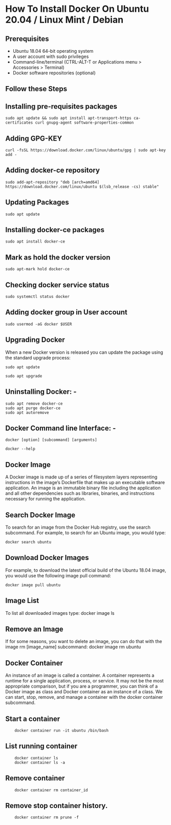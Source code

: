 
# How To Install Docker On Ubuntu 20.04 / Linux Mint / Debian 

## Prerequisites 

- Ubuntu 18.04 64-bit operating system
- A user account with sudo privileges
- Command-line/terminal (CTRL-ALT-T or Applications menu > Accessories > Terminal)
- Docker software repositories (optional)

## Follow these Steps

## Installing pre-requisites packages 

    sudo apt update && sudo apt install apt-transport-https ca-certificates curl gnupg-agent software-properties-common

## Adding GPG-KEY

    curl -fsSL https://download.docker.com/linux/ubuntu/gpg | sudo apt-key add -

## Adding docker-ce repository
 
    sudo add-apt-repository "deb [arch=amd64] https://download.docker.com/linux/ubuntu $(lsb_release -cs) stable"

## Updating Packages

	sudo apt update

## Installing docker-ce packages 

	sudo apt install docker-ce

## Mark as hold the docker version 

	sudo apt-mark hold docker-ce

## Checking docker service status 

	sudo systemctl status docker

## Adding docker group in User account 

	sudo usermod -aG docker $USER


##  Upgrading Docker

When a new Docker version is released you can update the package using the standard upgrade process:

	sudo apt update

	sudo apt upgrade

## Uninstalling Docker: -

	sudo apt remove docker-ce 
	sudo apt purge docker-ce
	sudo apt autoremove


## Docker Command line Interface: -

	docker [option] [subcommand] [arguments]

	docker --help 

## Docker Image

A Docker image is made up of a series of filesystem layers representing instructions in the image’s Dockerfile that makes up an executable software application. An image is an immutable binary file including the application and all other dependencies such as libraries, binaries, and instructions necessary for running the application.

## Search Docker Image

To search for an image from the Docker Hub registry, use the search subcommand.
For example, to search for an Ubuntu image, you would type:

	docker search ubuntu

## Download Docker Images

For example, to download the latest official build of the Ubuntu 18.04 image, you would use the following image pull command:

	docker image pull ubuntu

## Image List
To list all downloaded images type:
	docker image ls

## Remove an Image
If for some reasons, you want to delete an image, you can do that with the image rm [image_name] subcommand:
	docker image rm ubuntu

## Docker Container
An instance of an image is called a container. A container represents a runtime for a single application, process, or service.
It may not be the most appropriate comparison, but if you are a programmer, you can think of a Docker image as class and Docker container as an instance of a class.
We can start, stop, remove, and manage a container with the docker container subcommand.

## Start a container

    	docker container run -it ubuntu /bin/bash

## List running container 

    	docker container ls 
    	docker container ls -a 

## Remove container

    	docker container rm container_id 

## Remove stop container history.

    	docker container rm prune -f
